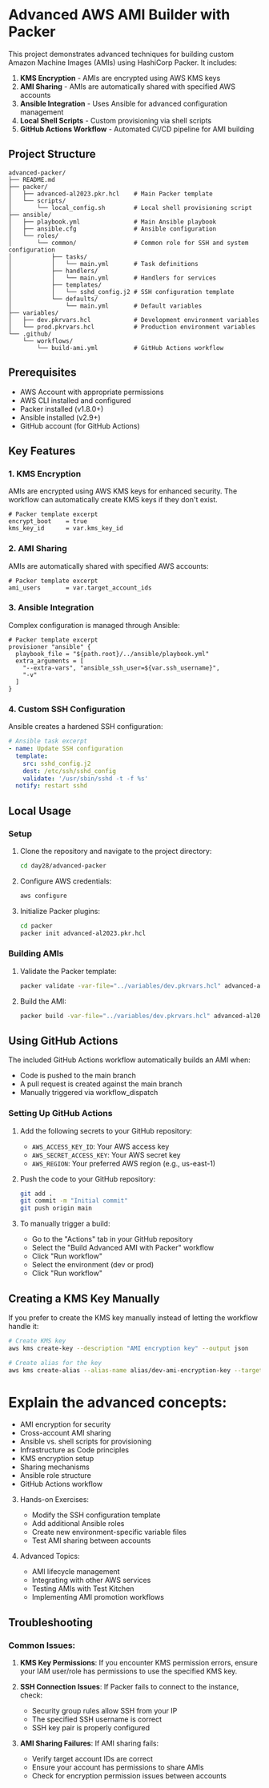 # Advanced AWS AMI Builder with Packer

This project demonstrates advanced techniques for building custom Amazon Machine Images (AMIs) using HashiCorp Packer. It includes:

1. **KMS Encryption** - AMIs are encrypted using AWS KMS keys
2. **AMI Sharing** - AMIs are automatically shared with specified AWS accounts
3. **Ansible Integration** - Uses Ansible for advanced configuration management
4. **Local Shell Scripts** - Custom provisioning via shell scripts
5. **GitHub Actions Workflow** - Automated CI/CD pipeline for AMI building

## Project Structure

```
advanced-packer/
├── README.md
├── packer/
│   ├── advanced-al2023.pkr.hcl    # Main Packer template
│   └── scripts/
│       └── local_config.sh        # Local shell provisioning script
├── ansible/
│   ├── playbook.yml               # Main Ansible playbook
│   ├── ansible.cfg                # Ansible configuration
│   └── roles/
│       └── common/                # Common role for SSH and system configuration
│           ├── tasks/
│           │   └── main.yml       # Task definitions
│           ├── handlers/
│           │   └── main.yml       # Handlers for services
│           ├── templates/
│           │   └── sshd_config.j2 # SSH configuration template
│           └── defaults/
│               └── main.yml       # Default variables
├── variables/
│   ├── dev.pkrvars.hcl            # Development environment variables
│   └── prod.pkrvars.hcl           # Production environment variables
└── .github/
    └── workflows/
        └── build-ami.yml          # GitHub Actions workflow
```

## Prerequisites

- AWS Account with appropriate permissions
- AWS CLI installed and configured
- Packer installed (v1.8.0+)
- Ansible installed (v2.9+)
- GitHub account (for GitHub Actions)

## Key Features

### 1. KMS Encryption

AMIs are encrypted using AWS KMS keys for enhanced security. The workflow can automatically create KMS keys if they don't exist.

```hcl
# Packer template excerpt
encrypt_boot    = true
kms_key_id      = var.kms_key_id
```

### 2. AMI Sharing

AMIs are automatically shared with specified AWS accounts:

```hcl
# Packer template excerpt
ami_users       = var.target_account_ids
```

### 3. Ansible Integration

Complex configuration is managed through Ansible:

```hcl
# Packer template excerpt
provisioner "ansible" {
  playbook_file = "${path.root}/../ansible/playbook.yml"
  extra_arguments = [
    "--extra-vars", "ansible_ssh_user=${var.ssh_username}",
    "-v"
  ]
}
```

### 4. Custom SSH Configuration

Ansible creates a hardened SSH configuration:

```yaml
# Ansible task excerpt
- name: Update SSH configuration
  template:
    src: sshd_config.j2
    dest: /etc/ssh/sshd_config
    validate: '/usr/sbin/sshd -t -f %s'
  notify: restart sshd
```

## Local Usage

### Setup

1. Clone the repository and navigate to the project directory:
   ```bash
   cd day28/advanced-packer
   ```

2. Configure AWS credentials:
   ```bash
   aws configure
   ```

3. Initialize Packer plugins:
   ```bash
   cd packer
   packer init advanced-al2023.pkr.hcl
   ```

### Building AMIs

1. Validate the Packer template:
   ```bash
   packer validate -var-file="../variables/dev.pkrvars.hcl" advanced-al2023.pkr.hcl
   ```

2. Build the AMI:
   ```bash
   packer build -var-file="../variables/dev.pkrvars.hcl" advanced-al2023.pkr.hcl
   ```

## Using GitHub Actions

The included GitHub Actions workflow automatically builds an AMI when:
- Code is pushed to the main branch
- A pull request is created against the main branch
- Manually triggered via workflow_dispatch

### Setting Up GitHub Actions

1. Add the following secrets to your GitHub repository:
   - `AWS_ACCESS_KEY_ID`: Your AWS access key
   - `AWS_SECRET_ACCESS_KEY`: Your AWS secret key
   - `AWS_REGION`: Your preferred AWS region (e.g., us-east-1)

2. Push the code to your GitHub repository:
   ```bash
   git add .
   git commit -m "Initial commit"
   git push origin main
   ```

3. To manually trigger a build:
   - Go to the "Actions" tab in your GitHub repository
   - Select the "Build Advanced AMI with Packer" workflow
   - Click "Run workflow"
   - Select the environment (dev or prod)
   - Click "Run workflow"

## Creating a KMS Key Manually

If you prefer to create the KMS key manually instead of letting the workflow handle it:

```bash
# Create KMS key
aws kms create-key --description "AMI encryption key" --output json

# Create alias for the key
aws kms create-alias --alias-name alias/dev-ami-encryption-key --target-key-id <key-id>
```



# Explain the advanced concepts:

   - AMI encryption for security
   - Cross-account AMI sharing
   - Ansible vs. shell scripts for provisioning
   - Infrastructure as Code principles
   - KMS encryption setup
   - Sharing mechanisms
   - Ansible role structure
   - GitHub Actions workflow

3. Hands-on Exercises:
   - Modify the SSH configuration template
   - Add additional Ansible roles
   - Create new environment-specific variable files
   - Test AMI sharing between accounts

4. Advanced Topics:
   - AMI lifecycle management
   - Integrating with other AWS services
   - Testing AMIs with Test Kitchen
   - Implementing AMI promotion workflows

## Troubleshooting

### Common Issues:

1. **KMS Key Permissions**:
   If you encounter KMS permission errors, ensure your IAM user/role has permissions to use the specified KMS key.

2. **SSH Connection Issues**:
   If Packer fails to connect to the instance, check:
   - Security group rules allow SSH from your IP
   - The specified SSH username is correct
   - SSH key pair is properly configured

3. **AMI Sharing Failures**:
   If AMI sharing fails:
   - Verify target account IDs are correct
   - Ensure your account has permissions to share AMIs
   - Check for encryption permission issues between accounts
